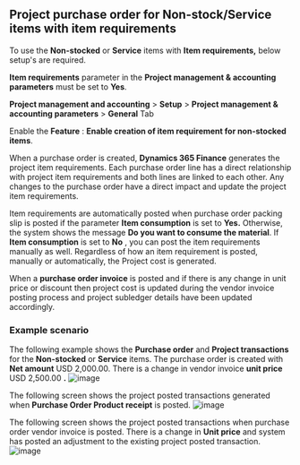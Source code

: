 ## Project purchase order for Non-stock/Service items with item requirements

To use the **Non-stocked** or **Service** items with **Item requirements,** below setup's are required.

**Item requirements** parameter in the **Project management & accounting parameters** must be set to **Yes**.

**Project management and accounting** \> **Setup** \> **Project management & accounting parameters** \> **General** Tab

Enable the **Feature** : **Enable creation of item requirement for non-stocked items**.

When a purchase order is created, **Dynamics 365 Finance** generates the project item requirements. Each purchase order line has a direct relationship with project item requirements and both lines are linked to each other. Any changes to the purchase order have a direct impact and update the project item requirements.

Item requirements are automatically posted when purchase order packing slip is posted if the parameter **Item consumption** is set to **Yes.** Otherwise, the system shows the message **Do you want to consume the material**. If **Item consumption** is set to **No** , you can post the item requirements manually as well. Regardless of how an item requirement is posted, manually or automatically, the Project cost is generated.

When a **purchase order invoice** is posted and if there is any change in unit price or discount then project cost is updated during the vendor invoice posting process and project subledger details have been updated accordingly.

### Example scenario

The following example shows the **Purchase order** and **Project transactions** for the **Non-stocked** or **Service** items. The purchase order is created with **Net amount** USD 2,000.00. There is a change in vendor invoice **unit price** USD 2,500.00 **.**
![image](https://user-images.githubusercontent.com/103096040/220303131-0bc79d5e-cac7-45e3-8730-1692d7830bca.png)

The following screen shows the project posted transactions generated when **Purchase Order Product receipt** is posted.
![image](https://user-images.githubusercontent.com/103096040/220303103-0b8140e9-fa4e-4dbc-bcbb-b11c0d7864d7.png)

The following screen shows the project posted transactions when purchase order vendor invoice is posted. There is a change in **Unit price** and system has posted an adjustment to the existing project posted transaction.
![image](https://user-images.githubusercontent.com/103096040/220303067-ef96d8ea-71de-4794-b88a-4d8309ba27b0.png)
